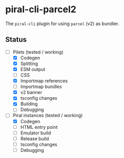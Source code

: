 # piral-cli-parcel2

The `piral-cli` plugin for using `parcel` (v2) as bundler.

## Status

- [ ] Pilets (tested / working)
    - [x] Codegen
    - [x] Splitting
    - [x] ESM output
    - [ ] CSS
    - [x] Importmap references
    - [ ] Importmap bundles
    - [x] v2 banner
    - [x] tsconfig changes
    - [x] Building
    - [ ] Debugging
- [ ] Piral instances (tested / working)
    - [x] Codegen
    - [ ] HTML entry point
    - [ ] Emulator build
    - [ ] Release build
    - [ ] tsconfig changes
    - [ ] Debugging
